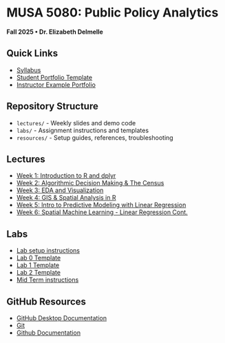 # MUSA 5080: Public Policy Analytics
**Fall 2025 • Dr. Elizabeth Delmelle**

## Quick Links
- [Syllabus](https://musa-5080-fall-2025.github.io/MUSA-5080-Fall-2025/syllabus/)
- [Student Portfolio Template](https://github.com/MUSA-5080-Fall-2025/musa-5080-fall-2025-portfolio-setup-student-portfolio-template)
- [Instructor Example Portfolio](https://ecdelmelle.github.io/MUSA-5080-instructor-portolio/)

## Repository Structure
- `lectures/` - Weekly slides and demo code
- `labs/` - Assignment instructions and templates  
- `resources/` - Setup guides, references, troubleshooting

## Lectures
- [Week 1: Introduction to R and dplyr](https://musa-5080-fall-2025.github.io/MUSA-5080-Fall-2025/lectures/week-01-intro/week1_lecture_slides.html)
- [Week 2: Algorithmic Decision Making & The Census](https://musa-5080-fall-2025.github.io/MUSA-5080-Fall-2025/lectures/week-02/lectures/week2_slides.html)
- [Week 3: EDA and Visualization](https://musa-5080-fall-2025.github.io/MUSA-5080-Fall-2025/lectures/week-03/lecture/week3.html)
- [Week 4: GIS & Spatial Analysis in R](https://musa-5080-fall-2025.github.io/MUSA-5080-Fall-2025/lectures/week-04/lecture/week4_slides.html)
- [Week 5: Intro to Predictive Modeling with Linear Regression](https://musa-5080-fall-2025.github.io/MUSA-5080-Fall-2025/lectures/week-05/lecture/week5-complete-slides.html)
- [Week 6: Spatial Machine Learning - Linear Regression Cont.](https://musa-5080-fall-2025.github.io/MUSA-5080-Fall-2025/lectures/week-06/lecture/week6_slides.html)
## Labs 
- [Lab setup instructions](https://musa-5080-fall-2025.github.io/MUSA-5080-Fall-2025/labs/lab_setup_instructions.html)
- [Lab 0 Template](labs/lab_0/lab0_template.qmd)
- [Lab 1 Template](labs/lab_1/assignment1_template.qmd)
- [Lab 2 Template](labs/lab_2/assignment2_template.qmd)
- [Mid Term instructions](https://musa-5080-fall-2025.github.io/MUSA-5080-Fall-2025/labs/midterm/Midterm_2025.html)

## GitHub Resources
- [GitHub Desktop Documentation](https://docs.github.com/en/desktop)
- [Git](https://git-scm.com/)
- [Github Documentation](https://docs.github.com/en)
